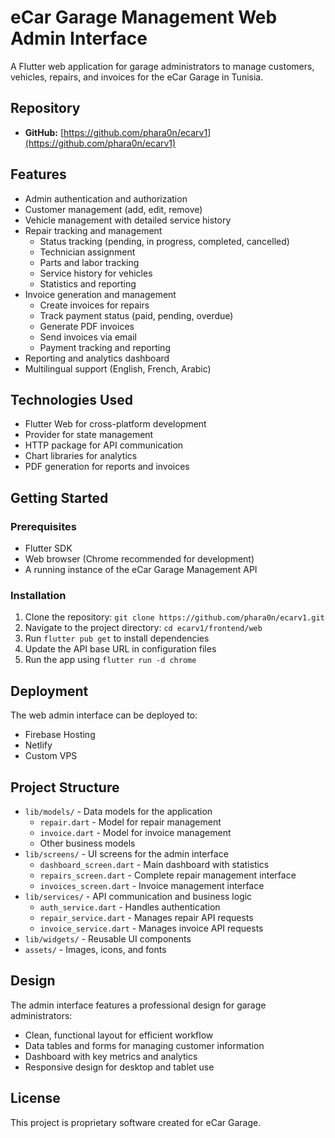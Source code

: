 # eCar Garage Management Web Admin Interface

A Flutter web application for garage administrators to manage customers, vehicles, repairs, and invoices for the eCar Garage in Tunisia.

## Repository
- **GitHub:** [https://github.com/phara0n/ecarv1](https://github.com/phara0n/ecarv1)

## Features

- Admin authentication and authorization
- Customer management (add, edit, remove)
- Vehicle management with detailed service history
- Repair tracking and management
  - Status tracking (pending, in progress, completed, cancelled)
  - Technician assignment
  - Parts and labor tracking
  - Service history for vehicles
  - Statistics and reporting
- Invoice generation and management
  - Create invoices for repairs
  - Track payment status (paid, pending, overdue)
  - Generate PDF invoices
  - Send invoices via email
  - Payment tracking and reporting
- Reporting and analytics dashboard
- Multilingual support (English, French, Arabic)

## Technologies Used

- Flutter Web for cross-platform development
- Provider for state management
- HTTP package for API communication
- Chart libraries for analytics
- PDF generation for reports and invoices

## Getting Started

### Prerequisites

- Flutter SDK
- Web browser (Chrome recommended for development)
- A running instance of the eCar Garage Management API

### Installation

1. Clone the repository: `git clone https://github.com/phara0n/ecarv1.git`
2. Navigate to the project directory: `cd ecarv1/frontend/web`
3. Run `flutter pub get` to install dependencies
4. Update the API base URL in configuration files
5. Run the app using `flutter run -d chrome`

## Deployment

The web admin interface can be deployed to:

- Firebase Hosting
- Netlify
- Custom VPS

## Project Structure

- `lib/models/` - Data models for the application
  - `repair.dart` - Model for repair management
  - `invoice.dart` - Model for invoice management
  - Other business models
- `lib/screens/` - UI screens for the admin interface
  - `dashboard_screen.dart` - Main dashboard with statistics
  - `repairs_screen.dart` - Complete repair management interface
  - `invoices_screen.dart` - Invoice management interface
- `lib/services/` - API communication and business logic
  - `auth_service.dart` - Handles authentication
  - `repair_service.dart` - Manages repair API requests
  - `invoice_service.dart` - Manages invoice API requests
- `lib/widgets/` - Reusable UI components
- `assets/` - Images, icons, and fonts

## Design

The admin interface features a professional design for garage administrators:

- Clean, functional layout for efficient workflow
- Data tables and forms for managing customer information
- Dashboard with key metrics and analytics
- Responsive design for desktop and tablet use

## License

This project is proprietary software created for eCar Garage. 